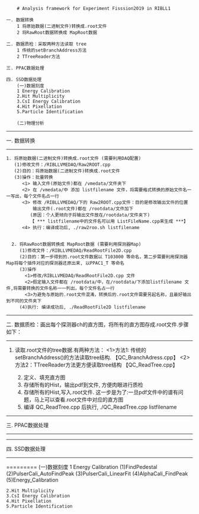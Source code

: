
        # Analysis framework for Experiment Fisssion2019 in RIBLL1

    一. 数据转换
        1 将原始数据(二进制文件)转换成.root文件
        2 将RawRoot数据转换成 MapRoot数据

    二. 数据质检：采取两种方法读取 tree 
        1 传统的setBranchAddress方法
        2 TTreeReader方法  

    三. PPAC数据处理
   
    四. SSD数据处理
        (一)数据刻度
        1 Energy Calibration
        2.Hit Multiplicity
        3.CsI Energy Calibration
        4.Hit Pixellation
        5.Particle Identification
        
        (二)物理分析
   

***************
一. 数据转换
***************
    1. 将原始数据(二进制文件)转换成.root文件 (需要利用DAQ配置)
       (1)修改文件：/RIBLLVMEDAQ/Raw2ROOT.cpp
       (2)目的：将原始数据(二进制文件)转换成.root文件
       (3)操作：批量转换
          <1> 输入文件(原始文件)都在 /vmedata/文件夹下
          <2> 在 /vmedata/中 添加 listfilename 文件，将需要格式转换的原始文件名一一写出，每个文件名占一行
          <3> 修改 /RIBLLVMEDAQ/下的 Raw2ROOT.cpp文件：目的是修改输出文件的位置
              输出文件(.root文件)都在 /rootdata/文件加下
             (原因：个人更倾向于将输出文件放在/rootdata/文件夹下)
             【 *** listfilename中的文件名可以用 ListFileName.cpp来生成 ***】
          <4> 执行：编译成功后, ./raw2roo.sh listfilename


      2. 将RawRoot数据转换成 MapRoot数据 (需要利用探测器Map)
         (1)修改文件：/RIBLLVMEDAQ/ReadRootFile2D.cpp
         (2)目的：第一步得到的.root文件数据以 T103000 等命名，第二步需要利用探测器Map将每个插件对应的探测器还原出来, 以PPAC1_T 等命名
         (3)操作
           <1>修改/RIBLLVMEDAQ/ReadRootFile2D.cpp 文件
           <2>假定输入文件都在 /rootdata/中，在/rootdata/下添加listfilename 文件,将需要转换的文件名称一一列出，每个文件名占一行
           <3>为避免与原始的.root文件混淆，转换后的.root文件需要另起名称，且最好输出到不同的文件夹下
         (4)执行: 编译成功后, ./ReadRootFile2D listfilename


***************************************************************************
二. 数据质检：画出每个探测器ch的直方图，将所有的直方图存成.root文件.步骤如下：
***************************************************************************
1. 读取.root文件的tree数据.有两种方法：
       <1>方法1: 传统的setBranchAddress()的方法读取tree结构. 【QC_BranchAdress.cpp】
       <2>方法2：TTreeReader方法更方便读取tree结构           【QC_ReadTree.cpp】

    2. 定义、填充直方图
    3. 存储所有的Hist，输出pdf到文件, 方便肉眼进行质检
    4. 存储所有的Hist,写入.root文件. 这一步是为了:一旦pdf文件中的谱有问题，马上可以查看.root文件中对应的直方图
    5. 编译 QC_ReadTree.cpp 后执行, ./QC_ReadTree.cpp listfilename


************************
三. PPAC数据处理
************************


***********************
四. SSD数据处理
***********************

=========
(一)数据刻度
    1 Energy Calibration
      (1)FindPedestal
      (2)PulserCali_AutoFindPeak
      (3)PulserCali_LinearFit
      (4)AlphaCali_FindPeak
      (5)Energy_Calibration
   



    2.Hit Multiplicity
    3.CsI Energy Calibration
    4.Hit Pixellation
    5.Particle Identification

 






